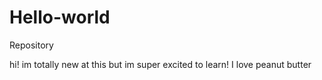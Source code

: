 # Hello-world
Repository 

hi! im totally new at this but im super excited to learn!
I love peanut butter
